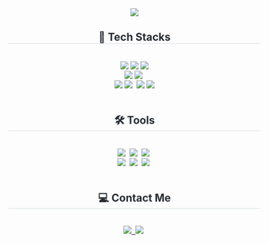 <div align= "center">
    <img src="https://capsule-render.vercel.app/api?type=waving&color=ffb3b3&height=180&text=Welcome%20to%20my%20Github%20👋&animation=fadeIn&fontColor=ffffff&fontSize=40" />
</div>

<div align= "center">
    <h2 style="border-bottom: 1px solid #d8dee4; color: #282d33;">🌱 Tech Stacks</h2> <br> 
    <div style="margin: 0 auto; text-align: center;" align= "center">
          <img src="https://img.shields.io/badge/HTML5-E34F26?style=for-the-badge&logo=HTML5&logoColor=white">
          <img src="https://img.shields.io/badge/CSS3-1572B6?style=for-the-badge&logo=CSS3&logoColor=white">
          <img src="https://img.shields.io/badge/Bootstrap-7952B3?style=for-the-badge&logo=Bootstrap&logoColor=white"><br/>
          <img src="https://img.shields.io/badge/MySQL-4479A1?style=for-the-badge&logo=MySQL&logoColor=white">
          <img src="https://img.shields.io/badge/react-20232a.svg?style=for-the-badge&logo=react&logoColor=61DAFB" />&nbsp<br/>
          <img src="https://img.shields.io/badge/Java-E34F26?style=for-the-badge&logo=Java&logoColor=white">
          <img src="https://img.shields.io/badge/JSP-FFA500.svg?style=for-the-badge&logo=jsp&logoColor=white" />&nbsp
          <img src="https://img.shields.io/badge/Spring-6DB33F?style=for-the-badge&logo=Spring&logoColor=white">
        <img src="https://img.shields.io/badge/springboot-6DB33F?style=for-the-badge&logo=springboot&logoColor=white">
  </div>
</div>

<br/>

<div align="center">
      <h2 style="border-bottom: 1px solid #d8dee4; color: #282d33;">🛠️ Tools</h2> <br>
      <div style="margin: 0 auto; text-align: center;" align= "center">
        <img src="https://img.shields.io/badge/git-F05033.svg?style=for-the-badge&logo=git&logoColor=white" />&nbsp
        <img src="https://img.shields.io/badge/github-181717.svg?style=for-the-badge&logo=github&logoColor=white" />&nbsp
        <img src="https://img.shields.io/badge/AWS-232F3E.svg?style=for-the-badge&logo=amazonwebservices&logoColor=white" />&nbsp<br/>
        <img src="https://img.shields.io/badge/VSCode-2C2C32.svg?style=for-the-badge&logo=visualstudio&logoColor=22ABF3" />&nbsp
        <img src="https://img.shields.io/badge/Eclipse-F3F3F3.svg?style=for-the-badge&logo=eclipse&logoColor=2C2255" />&nbsp
        <img src="https://img.shields.io/badge/figma-F24E1E.svg?style=for-the-badge&logo=figma&logoColor=white" />&nbsp
      </div>
</div>

<br/>

<div align= "center">
    <h2 style="border-bottom: 1px solid #d8dee4; color: #282d33;">💻 Contact Me</h2> <br> 
    <div align= "center">
    <a href="https://crystalpak.tistory.com/">
      <img src="https://img.shields.io/badge/Tistory-E34F26?style=for-the-badge&logo=tistory&logoColor=white" />&nbsp
    </a>
    <img src="https://img.shields.io/badge/su000823@naver.com-03C75A?style=for-the-badge&logo=naver&logoColor=white"/>&nbsp
    </div>
</div>
